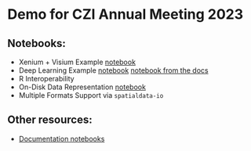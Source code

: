 # Demo for CZI Annual Meeting 2023

## Notebooks:

-  Xenium + Visium Example [notebook](https://github.com/giovp/spatialdata-sandbox/blob/main/notebooks/czi_demo/xenium_visium.ipynb)
-  Deep Learning Example [notebook](https://github.com/scverse/spatialdata-notebooks/blob/main/notebooks/examples/densenet.ipynb) [notebook from the docs](https://spatialdata.scverse.org/en/latest/tutorials/notebooks/notebooks/examples/densenet.html)
-  R Interoperability
-  On-Disk Data Representation [notebook](https://github.com/giovp/spatialdata-sandbox/blob/main/notebooks/czi_demo/on_disk_representation.ipynb)
-  Multiple Formats Support via `spatialdata-io`

## Other resources:

-  [Documentation notebooks](https://spatialdata.scverse.org/en/latest/tutorials/notebooks/notebooks.html)
